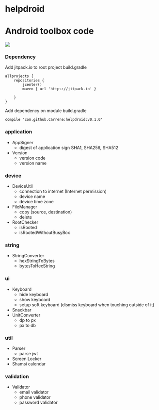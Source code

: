 # helpdroid
Android toolbox code
====
[![](https://jitpack.io/v/Carrene/helpdroid.svg)](https://jitpack.io/#Carrene/helpdroid)

### Dependency

Add jitpack.io to root project build.gradle
```android
allprojects {
    repositories {
        jcenter()
        maven { url 'https://jitpack.io' }

    }
}
```
Add dependency on module build.gradle
```android
compile 'com.github.Carrene:helpdroid:v0.1.0'
```
### application
* AppSigner
    - digest of application sign SHA1, SHA256, SHA512
* Version
    - version code
    - version name
    
### device
* DeviceUtil
    - connection to internet (Internet permission)
    - device name
    - device time zone
* FileManager
    - copy (source, destination)
    - delete
* RootChecker
    - isRooted
    - isRootedWithoutBusyBox

### string
* StringConverter
    - hexStringToBytes
    - bytesToHexString

### ui
* Keyboard
    - hide keyboard
    - show keyboard
    - setup soft keyboard (dismiss keyboard when touching outside of it)
* Snackbar
* UnitConverter
    - dp to px
    - px to db
 
 ### util
 * Parser
    - parse jwt
 * Screen Locker
 * Shamsi calendar
 
 ### validation
 * Validator
    - email validator
    - phone validator
    - password validator
